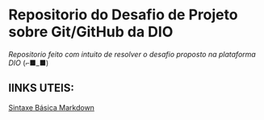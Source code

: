 # Repositorio do Desafio de Projeto sobre Git/GitHub da DIO
_Repositorio feito com intuito de resolver o desafio proposto na plataforma DIO_ (⌐■_■)

## lINKS UTEIS:
[Sintaxe Básica Markdown](https://www.markdownguide.org/basic-syntax/) 
